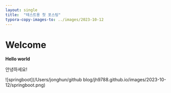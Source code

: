 ```yaml
---
layout: single
title:  "테스트용 첫 포스팅"
typora-copy-images-to: ../images/2023-10-12
---
```


# Welcome

**Hello world**

안녕하세요!

![springboot](/Users/jonghun/github blog/jh9788.github.io/images/2023-10-12/springboot.png)
